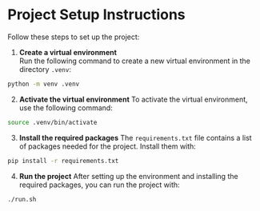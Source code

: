 # Project Setup Instructions

Follow these steps to set up the project:

1. **Create a virtual environment**  
  Run the following command to create a new virtual environment in the directory `.venv`:

  ```bash
  python -m venv .venv
  ```

2. **Activate the virtual environment**
  To activate the virtual environment, use the following command:

  ```bash
  source .venv/bin/activate
  ```

3. **Install the required packages**
  The `requirements.txt` file contains a list of packages needed for the project. Install them with:

  ```bash
  pip install -r requirements.txt
  ```

4. **Run the project**
  After setting up the environment and installing the required packages, you can run the project with:

  ```bash
  ./run.sh
  ```

